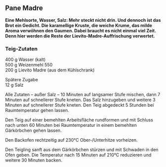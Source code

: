 ## Pane Madre

**Eine Mehlsorte, Wasser, Salz: Mehr steckt nicht drin. Und dennoch ist das Brot ein Gedicht. Die karamellige Kruste, die weiche Krume, das milde Aroma verwöhnen den Gaumen. Dabei braucht es nicht einmal viel Zeit. Denn hier werden die Reste der Lievito-Madre-Auffrischung verwertet.**

### Teig-Zutaten

400 g Wasser (kalt)  
500 g Weizenmehl 550  
200 g Lievito Madre (aus dem Kühlschrank) 

Spätere Zugabe  
12 g Salz

Alle Zutaten – außer Salz – 10 Minuten auf langsamer Stufe mischen, dann 7 Minuten auf schnellerer Stufe kneten. Das Salz hinzugeben und weitere 3 Minuten auf schnellerer Stufe kneten. Den Teig abgedeckt 5 Stunden bei Raumtemperatur gehen lassen.

Den Teig auf einer bemehlten Arbeitsfläche rundformen und mit Schluss nach unten 60 Minuten bei Raumtemperatur in einem bemehlten Gärkörbchen gehen lassen.

Den Backofen rechtzeitig auf 230°C Ober-/Unterhitze vorheizen.

Den Teigling sanft aus dem Gärkörbchen stürzen und mit Schwaden in den Ofen geben. Die Temperatur nach 15 Minuten auf 210°C reduzieren und weitere 30 Minuten backen.

